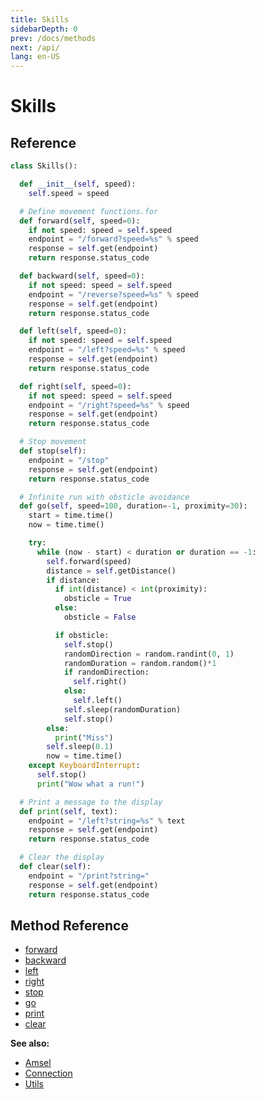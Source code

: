 ```yaml
---
title: Skills
sidebarDepth: 0
prev: /docs/methods
next: /api/
lang: en-US
---
```


# Skills

## Reference
```python
class Skills():

  def __init__(self, speed):
    self.speed = speed

  # Define movement functions.for
  def forward(self, speed=0):
    if not speed: speed = self.speed
    endpoint = "/forward?speed=%s" % speed
    response = self.get(endpoint)
    return response.status_code

  def backward(self, speed=0):
    if not speed: speed = self.speed
    endpoint = "/reverse?speed=%s" % speed
    response = self.get(endpoint)
    return response.status_code

  def left(self, speed=0):
    if not speed: speed = self.speed
    endpoint = "/left?speed=%s" % speed
    response = self.get(endpoint)
    return response.status_code

  def right(self, speed=0):
    if not speed: speed = self.speed
    endpoint = "/right?speed=%s" % speed
    response = self.get(endpoint)
    return response.status_code

  # Stop movement
  def stop(self):
    endpoint = "/stop"
    response = self.get(endpoint)
    return response.status_code

  # Infinite run with obsticle avoidance
  def go(self, speed=100, duration=-1, proximity=30):
    start = time.time()
    now = time.time()

    try:
      while (now - start) < duration or duration == -1:
        self.forward(speed)
        distance = self.getDistance()
        if distance:
          if int(distance) < int(proximity):
            obsticle = True
          else:
            obsticle = False

          if obsticle:
            self.stop()
            randomDirection = random.randint(0, 1)
            randomDuration = random.random()*1
            if randomDirection:
              self.right()
            else:
              self.left()
            self.sleep(randomDuration)
            self.stop()
        else:
          print("Miss")
        self.sleep(0.1)
        now = time.time()
    except KeyboardInterrupt:
      self.stop()
      print("Wow what a run!")

  # Print a message to the display
  def print(self, text):
    endpoint = "/left?string=%s" % text
    response = self.get(endpoint)
    return response.status_code

  # Clear the display
  def clear(self):
    endpoint = "/print?string="
    response = self.get(endpoint)
    return response.status_code
```

## Method Reference

- [forward](/docs/methods.html#forward)
- [backward](/docs/methods.html#backward)
- [left](/docs/methods.html#left)
- [right](/docs/methods.html#right)
- [stop](/docs/methods.html#stop)
- [go](/docs/methods.html#go)
- [print](/docs/methods.html#print)
- [clear](/docs/methods.html#clear)

**See also:**
- [Amsel](/docs/classes/amsel)
- [Connection](/docs/classes/connection)
- [Utils](/docs/classes/utils)